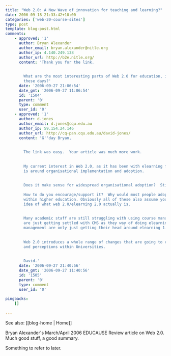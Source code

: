 ```yaml
---
title: "Web 2.0: A New Wave of innovation for teaching and learning?"
date: 2006-09-18 21:33:42+10:00
categories: ['web-20-course-sites']
type: post
template: blog-post.html
comments:
    - approved: '1'
      author: Bryan Alexander
      author_email: bryan.alexander@nitle.org
      author_ip: 4.140.249.138
      author_url: http://b2e.nitle.org/
      content: 'Thank you for the link.
    
    
        What are the most interesting parts of Web 2.0 for education, in your thinking
        these days?'
      date: '2006-09-27 21:06:54'
      date_gmt: '2006-09-27 11:06:54'
      id: '1504'
      parent: '0'
      type: comment
      user_id: '0'
    - approved: '1'
      author: d.jones
      author_email: d.jones@cqu.edu.au
      author_ip: 59.154.24.146
      author_url: http://cq-pan.cqu.edu.au/david-jones/
      content: 'G''day Bryan,
    
    
        The link was easy.  Your article was much more work.
    
    
        My current interest in Web 2.0, as it has been with elearning for a while now,
        is around organisational implementation and adoption.
    
    
        Does it make sense for widespread organisational adoption?  Still an open question.
    
        How to do you encourage/support it?  Why would most people adopt it?  Particularly
        within higher education. Obviously all of these also assume you have some firmish
        idea of what web 2.0/elearning 2.0 actually is.
    
    
        Many academic staff are still struggling with using course management systems.  Organisations
        are just getting settled with CMS as they way of doing elearning.  Many senior
        management are only just getting their head around elearning 1.0
    
    
        Web 2.0 introduces a whole range of changes that are going to challenge many people
        and perceptions within Universities.
    
    
        David.'
      date: '2006-09-27 21:40:56'
      date_gmt: '2006-09-27 11:40:56'
      id: '1505'
      parent: '0'
      type: comment
      user_id: '0'
    
pingbacks:
    []
    
---
```


See also: [[blog-home | Home]]

Bryan Alexander's March/April 2006 EDUCAUSE Review article on Web 2.0. Much good stuff, a good summary.

Something to refer to later.